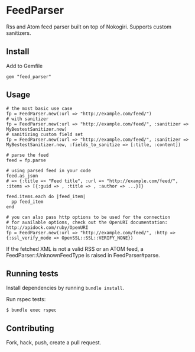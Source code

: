 # FeedParser

Rss and Atom feed parser built on top of Nokogiri. Supports custom sanitizers.

## Install

Add to Gemfile

    gem "feed_parser"

## Usage

    # the most basic use case
    fp = FeedParser.new(:url => "http://example.com/feed/")
    # with sanitizer
    fp = FeedParser.new(:url => "http://example.com/feed/", :sanitizer => MyBestestSanitizer.new)
    # sanitizing custom field set
    fp = FeedParser.new(:url => "http://example.com/feed/", :sanitizer => MyBestestSanitizer.new, :fields_to_sanitize => [:title, :content])
    
    # parse the feed
    feed = fp.parse
    
    # using parsed feed in your code
    feed.as_json
    # => {:title => "Feed title", :url => "http://example.com/feed/", :items => [{:guid => , :title => , :author => ...}]}
    
    feed.items.each do |feed_item|
      pp feed_item
    end

    # you can also pass http options to be used for the connection
    # for available options, check out the OpenURI documentation: http://apidock.com/ruby/OpenURI
    fp = FeedParser.new(:url => "http://example.com/feed/", :http => {:ssl_verify_mode => OpenSSL::SSL::VERIFY_NONE})

If the fetched XML is not a valid RSS or an ATOM feed, a FeedParser::UnknownFeedType is raised in FeedParser#parse.

## Running tests

Install dependencies by running `bundle install`.

Run rspec tests:

    $ bundle exec rspec

## Contributing

Fork, hack, push, create a pull request.
